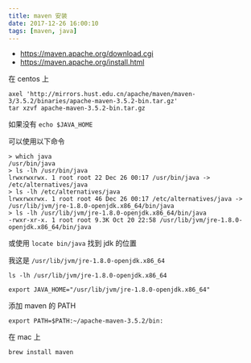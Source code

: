 ```yaml
---
title: maven 安装
date: 2017-12-26 16:00:10
tags: [maven, java]
---
```


* <https://maven.apache.org/download.cgi>
* <https://maven.apache.org/install.html>

<!--more-->

在 centos 上

```
axel 'http://mirrors.hust.edu.cn/apache/maven/maven-3/3.5.2/binaries/apache-maven-3.5.2-bin.tar.gz'
tar xzvf apache-maven-3.5.2-bin.tar.gz
```

如果没有 `echo $JAVA_HOME`

可以使用以下命令

```
> which java
/usr/bin/java
> ls -lh /usr/bin/java
lrwxrwxrwx. 1 root root 22 Dec 26 00:17 /usr/bin/java -> /etc/alternatives/java
> ls -lh /etc/alternatives/java
lrwxrwxrwx. 1 root root 46 Dec 26 00:17 /etc/alternatives/java -> /usr/lib/jvm/jre-1.8.0-openjdk.x86_64/bin/java
> ls -lh /usr/lib/jvm/jre-1.8.0-openjdk.x86_64/bin/java
-rwxr-xr-x. 1 root root 9.3K Oct 20 22:58 /usr/lib/jvm/jre-1.8.0-openjdk.x86_64/bin/java
```

或使用 `locate bin/java` 找到 jdk 的位置

我这是 `/usr/lib/jvm/jre-1.8.0-openjdk.x86_64`

`ls -lh /usr/lib/jvm/jre-1.8.0-openjdk.x86_64`

`export JAVA_HOME="/usr/lib/jvm/jre-1.8.0-openjdk.x86_64"`

添加 maven 的 PATH

`export PATH=$PATH:~/apache-maven-3.5.2/bin:`


在 mac 上

`brew install maven`
